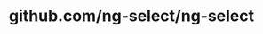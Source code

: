 ---
layout: post
title: github.com/ng-select/ng-select
categories: link
tags: [انگلیسی, برنامه‌نویسی]
---